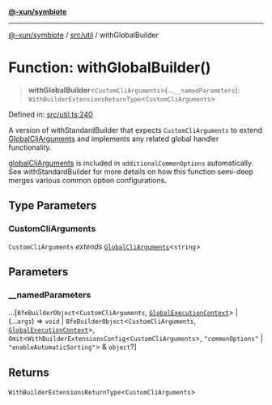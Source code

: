 [**@-xun/symbiote**](../../../README.md)

***

[@-xun/symbiote](../../../README.md) / [src/util](../README.md) / withGlobalBuilder

# Function: withGlobalBuilder()

> **withGlobalBuilder**\<`CustomCliArguments`\>(...`__namedParameters`): `WithBuilderExtensionsReturnType`\<`CustomCliArguments`\>

Defined in: [src/util.ts:240](https://github.com/Xunnamius/symbiote/blob/de44cf3f9abbc7550310bea0f718d51d9fdbe834/src/util.ts#L240)

A version of withStandardBuilder that expects `CustomCliArguments` to
extend [GlobalCliArguments](../../configure/type-aliases/GlobalCliArguments.md) and implements any related global handler
functionality.

[globalCliArguments](../../configure/variables/globalCliArguments.md) is included in `additionalCommonOptions`
automatically. See withStandardBuilder for more details on how this
function semi-deep merges various common option configurations.

## Type Parameters

### CustomCliArguments

`CustomCliArguments` *extends* [`GlobalCliArguments`](../../configure/type-aliases/GlobalCliArguments.md)\<`string`\>

## Parameters

### \_\_namedParameters

...\[`BfeBuilderObject`\<`CustomCliArguments`, [`GlobalExecutionContext`](../../configure/type-aliases/GlobalExecutionContext.md)\> \| (...`args`) => `void` \| `BfeBuilderObject`\<`CustomCliArguments`, [`GlobalExecutionContext`](../../configure/type-aliases/GlobalExecutionContext.md)\>, `Omit`\<`WithBuilderExtensionsConfig`\<`CustomCliArguments`\>, `"commonOptions"` \| `"enableAutomaticSorting"`\> & `object`?\]

## Returns

`WithBuilderExtensionsReturnType`\<`CustomCliArguments`\>

